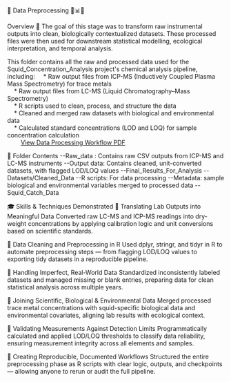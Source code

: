 🧪 Data Preprocessing 🧼📊🦑


Overview 🎯
The goal of this stage was to transform raw instrumental outputs into clean, biologically contextualized datasets. These processed files were then used for downstream statistical modelling, ecological interpretation, and temporal analysis.

This folder contains all the raw and processed data used for the Squid_Concentration_Analysis project's chemical analysis pipeline, including:
&nbsp;&nbsp;&nbsp;&nbsp;* Raw output files from ICP-MS (Inductively Coupled Plasma Mass Spectrometry) for trace metals <br>
&nbsp;&nbsp;&nbsp;&nbsp;* Raw output files from LC-MS (Liquid Chromatography–Mass Spectrometry) <br>
&nbsp;&nbsp;&nbsp;&nbsp;* R scripts used to clean, process, and structure the data <br>
&nbsp;&nbsp;&nbsp;&nbsp;* Cleaned and merged raw datasets with biological and environmental data <br>
&nbsp;&nbsp;&nbsp;&nbsp;* Calculated standard concentrations (LOD and LOQ) for sample concentration calculation <br>	&nbsp;&nbsp;&nbsp;&nbsp;&nbsp;&nbsp;&nbsp;&nbsp;[View Data Processing Workflow PDF](../Appendix/Data_processing_workflow.pdf)

📂 Folder Contents
	--Raw_data : Contains raw CSV outputs from ICP-MS and LC-MS instruments
	--Output data: Contains cleaned, unit-converted datasets, with flagged LOD/LOQ values
		--Final_Results_For_Analysis
		--Datasets/Cleaned_Data
	--R scripts: For data processing
	--Metadata: sample biological and environmental variables merged to processed data
		--Squid_Catch_Data

🎓 Skills & Techniques Demonstrated
🔬 Translating Lab Outputs into Meaningful Data
Converted raw LC-MS and ICP-MS readings into dry-weight concentrations by applying calibration logic and unit conversions based on scientific standards.

🧹 Data Cleaning and Preprocessing in R
Used dplyr, stringr, and tidyr in R to automate preprocessing steps — from flagging LOD/LOQ values to exporting tidy datasets in a reproducible pipeline.

🧠 Handling Imperfect, Real-World Data
Standardized inconsistently labeled datasets and managed missing or blank entries, preparing data for clean statistical analysis across multiple years.

🧬 Joining Scientific, Biological & Environmental Data
Merged processed trace metal concentrations with squid-specific biological data and environmental covariates, aligning lab results with ecological context.

🧪 Validating Measurements Against Detection Limits
Programmatically calculated and applied LOD/LOQ thresholds to classify data reliability, ensuring measurement integrity across all elements and samples.

🔄 Creating Reproducible, Documented Workflows
Structured the entire preprocessing phase as R scripts with clear logic, outputs, and checkpoints — allowing anyone to rerun or audit the full pipeline.
